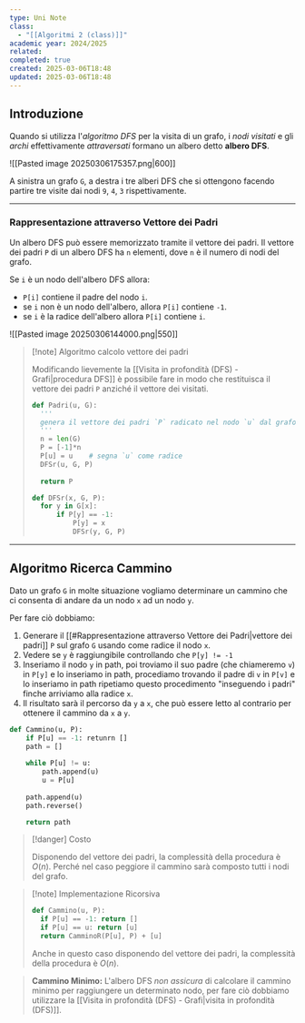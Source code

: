 ```yaml
---
type: Uni Note
class:
  - "[[Algoritmi 2 (class)]]"
academic year: 2024/2025
related: 
completed: true
created: 2025-03-06T18:48
updated: 2025-03-06T18:48
---
```

## Introduzione

Quando si utilizza l'*algoritmo DFS* per la visita di un grafo, i *nodi visitati* e gli *archi* effettivamente *attraversati* formano un albero detto **albero DFS**.

![[Pasted image 20250306175357.png|600]]

A sinistra un grafo `G`, a destra i tre alberi DFS che si ottengono facendo partire tre visite dai nodi `9`, `4`, `3` rispettivamente.

---
### Rappresentazione attraverso Vettore dei Padri

Un albero DFS può essere memorizzato tramite il vettore dei padri. Il vettore dei padri `P` di un albero DFS ha `n` elementi, dove `n` è il numero di nodi del grafo.

Se `i` è un nodo  dell'albero DFS allora:
- `P[i]` contiene il padre del nodo `i`.
- se `i` non è un nodo dell'albero, allora `P[i]` contiene `-1`.
- se `i` è la radice dell'albero allora `P[i]` contiene `i`.

![[Pasted image 20250306144000.png|550]]

>[!note] Algoritmo calcolo vettore dei padri
>
>Modificando lievemente la [[Visita in profondità (DFS) - Grafi|procedura DFS]] è possibile fare in modo che restituisca il vettore dei padri `P` anziché il vettore dei visitati.
>
>```python
>def Padri(u, G):
>	'''
>	genera il vettore dei padri `P` radicato nel nodo `u` dal grafo `G`
>	'''
>	n = len(G)
>	P = [-1]*n
>	P[u] = u    # segna `u` come radice
>	DFSr(u, G, P)
>	
>	return P
>```
>
>```python
>def DFSr(x, G, P):
>	for y in G[x]:
>		if P[y] == -1:
>			P[y] = x
>			DFSr(y, G, P)
>```

---
## Algoritmo Ricerca Cammino

Dato un grafo `G` in molte situazione vogliamo determinare un cammino che ci consenta di andare da un nodo `x` ad un nodo `y`.

Per fare ciò dobbiamo:
1. Generare il [[#Rappresentazione attraverso Vettore dei Padri|vettore dei padri]] `P` sul grafo `G` usando come radice il nodo `x`.
2. Vedere se `y` è raggiungibile controllando che `P[y] != -1`
3. Inseriamo il nodo `y` in path, poi troviamo il suo padre (che chiameremo `v`) in `P[y]` e lo inseriamo in path, procediamo trovando il padre di `v` in `P[v]` e lo inseriamo in path ripetiamo questo procedimento "inseguendo i padri" finche arriviamo alla radice `x`.
4. Il risultato sarà il percorso da `y` a `x`, che può essere letto al contrario per ottenere il cammino da `x` a `y`.

```python
def Cammino(u, P):
	if P[u] == -1: retunrn []
	path = []
	
	while P[u] != u:
		path.append(u)
		u = P[u]
	
	path.append(u)
	path.reverse()

	return path
```

>[!danger] Costo
>
>Disponendo del vettore dei padri, la complessità della procedura è $O(n)$. Perché nel caso peggiore il cammino sarà composto tutti i nodi del grafo.

>[!note] Implementazione Ricorsiva
>
>```python
>def Cammino(u, P):
>	if P[u] == -1: return []
>	if P[u] == u: return [u]
>	return CamminoR(P[u], P) + [u]
>```
>
>Anche in questo caso disponendo del vettore dei padri, la complessità della procedura è $O(n)$.


>**Cammino Minimo:** L'albero DFS *non assicura* di calcolare il cammino minimo per raggiungere un determinato nodo, per fare ciò dobbiamo utilizzare la [[Visita in profondità (DFS) - Grafi|visita in profondità (DFS)]].